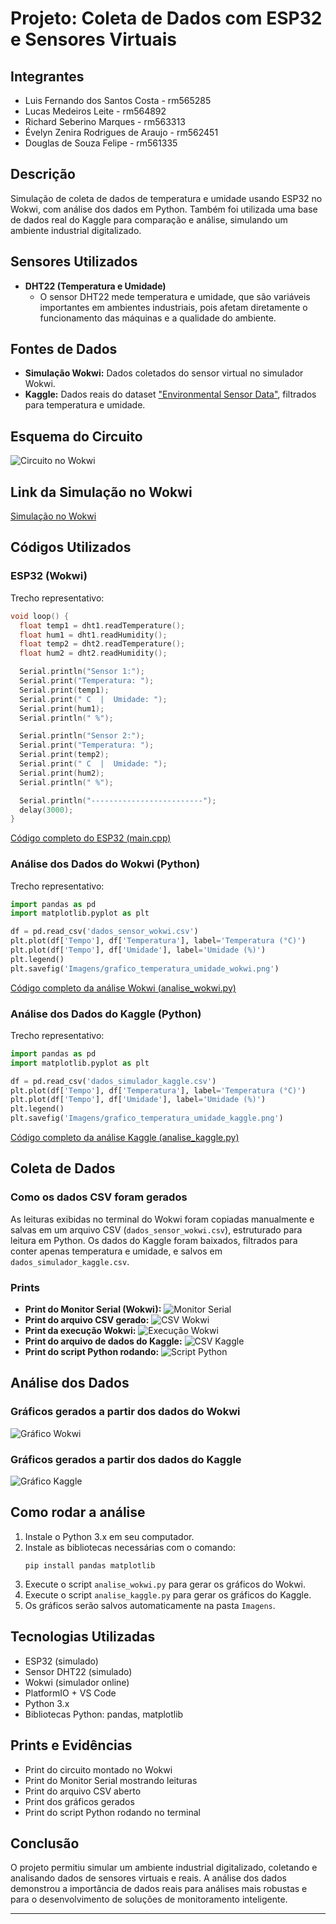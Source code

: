 # Projeto: Coleta de Dados com ESP32 e Sensores Virtuais

## Integrantes
- Luis Fernando dos Santos Costa - rm565285
- Lucas Medeiros Leite - rm564892
- Richard Seberino Marques - rm563313
- Évelyn Zenira Rodrigues de Araujo - rm562451
- Douglas de Souza Felipe - rm561335

## Descrição
Simulação de coleta de dados de temperatura e umidade usando ESP32 no Wokwi, com análise dos dados em Python. Também foi utilizada uma base de dados real do Kaggle para comparação e análise, simulando um ambiente industrial digitalizado.

## Sensores Utilizados
- **DHT22 (Temperatura e Umidade)**
  - O sensor DHT22 mede temperatura e umidade, que são variáveis importantes em ambientes industriais, pois afetam diretamente o funcionamento das máquinas e a qualidade do ambiente.

## Fontes de Dados
- **Simulação Wokwi:** Dados coletados do sensor virtual no simulador Wokwi.
- **Kaggle:** Dados reais do dataset ["Environmental Sensor Data"](https://www.kaggle.com/datasets/garystafford/environmental-sensor-data-132k), filtrados para temperatura e umidade.

## Esquema do Circuito
![Circuito no Wokwi](Imagens/circuito_wokwi.png)

## Link da Simulação no Wokwi
[Simulação no Wokwi](https://wokwi.com/projects/433630495917094913)

## Códigos Utilizados

### ESP32 (Wokwi)
Trecho representativo:
```cpp
void loop() {
  float temp1 = dht1.readTemperature();
  float hum1 = dht1.readHumidity();
  float temp2 = dht2.readTemperature();
  float hum2 = dht2.readHumidity();

  Serial.println("Sensor 1:");
  Serial.print("Temperatura: ");
  Serial.print(temp1);
  Serial.print(" C  |  Umidade: ");
  Serial.print(hum1);
  Serial.println(" %");

  Serial.println("Sensor 2:");
  Serial.print("Temperatura: ");
  Serial.print(temp2);
  Serial.print(" C  |  Umidade: ");
  Serial.print(hum2);
  Serial.println(" %");

  Serial.println("-------------------------");
  delay(3000);
}
```
[Código completo do ESP32 (main.cpp)](src/main.cpp)

### Análise dos Dados do Wokwi (Python)
Trecho representativo:
```python
import pandas as pd
import matplotlib.pyplot as plt

df = pd.read_csv('dados_sensor_wokwi.csv')
plt.plot(df['Tempo'], df['Temperatura'], label='Temperatura (°C)')
plt.plot(df['Tempo'], df['Umidade'], label='Umidade (%)')
plt.legend()
plt.savefig('Imagens/grafico_temperatura_umidade_wokwi.png')
```
[Código completo da análise Wokwi (analise_wokwi.py)](analise_wokwi.py)

### Análise dos Dados do Kaggle (Python)
Trecho representativo:
```python
import pandas as pd
import matplotlib.pyplot as plt

df = pd.read_csv('dados_simulador_kaggle.csv')
plt.plot(df['Tempo'], df['Temperatura'], label='Temperatura (°C)')
plt.plot(df['Tempo'], df['Umidade'], label='Umidade (%)')
plt.legend()
plt.savefig('Imagens/grafico_temperatura_umidade_kaggle.png')
```
[Código completo da análise Kaggle (analise_kaggle.py)](analise_kaggle.py)

## Coleta de Dados

### Como os dados CSV foram gerados
As leituras exibidas no terminal do Wokwi foram copiadas manualmente e salvas em um arquivo CSV (`dados_sensor_wokwi.csv`), estruturado para leitura em Python. Os dados do Kaggle foram baixados, filtrados para conter apenas temperatura e umidade, e salvos em `dados_simulador_kaggle.csv`.

### Prints
- **Print do Monitor Serial (Wokwi):**
  ![Monitor Serial](Imagens/monitor_serial_wokwi.jpg)
- **Print do arquivo CSV gerado:**
  ![CSV Wokwi](Imagens/csv_wokwi.jpg)
- **Print da execução Wokwi:**
  ![Execução Wokwi](Imagens/execute_wokwi.jpg)
- **Print do arquivo de dados do Kaggle:**
  ![CSV Kaggle](Imagens/csv_kaggle.jpg)
- **Print do script Python rodando:**
  ![Script Python](Imagens/script_python.jpg)

## Análise dos Dados

### Gráficos gerados a partir dos dados do Wokwi
![Gráfico Wokwi](Imagens/grafico_temperatura_umidade_wokwi.png)

### Gráficos gerados a partir dos dados do Kaggle
![Gráfico Kaggle](Imagens/grafico_temperatura_umidade_kaggle.png)

## Como rodar a análise

1. Instale o Python 3.x em seu computador.
2. Instale as bibliotecas necessárias com o comando:
   ```
   pip install pandas matplotlib
   ```
3. Execute o script `analise_wokwi.py` para gerar os gráficos do Wokwi.
4. Execute o script `analise_kaggle.py` para gerar os gráficos do Kaggle.
5. Os gráficos serão salvos automaticamente na pasta `Imagens`.

## Tecnologias Utilizadas
- ESP32 (simulado)
- Sensor DHT22 (simulado)
- Wokwi (simulador online)
- PlatformIO + VS Code
- Python 3.x
- Bibliotecas Python: pandas, matplotlib

## Prints e Evidências
- Print do circuito montado no Wokwi
- Print do Monitor Serial mostrando leituras
- Print do arquivo CSV aberto
- Print dos gráficos gerados
- Print do script Python rodando no terminal

## Conclusão
O projeto permitiu simular um ambiente industrial digitalizado, coletando e analisando dados de sensores virtuais e reais. A análise dos dados demonstrou a importância de dados reais para análises mais robustas e para o desenvolvimento de soluções de monitoramento inteligente.

---